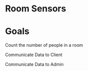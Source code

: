 # Room Sensors
Goals
=====
Count the number of people in a room

Communicate Data to Client

Communicate Data to Admin